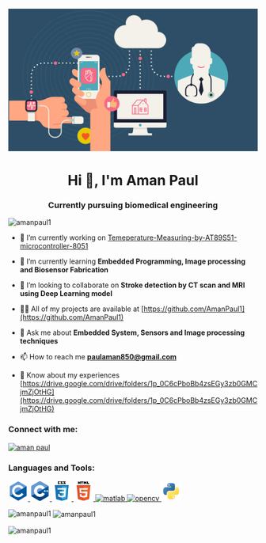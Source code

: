 ![logo](https://github.com/AmanPaul1/AmanPaul1/blob/main/iot-in-healthcare.jpg)
<h1 align="center">Hi 👋, I'm Aman Paul</h1>
<h3 align="center">Currently pursuing biomedical engineering</h3>

<p align="left"> <img src="https://komarev.com/ghpvc/?username=amanpaul1&label=Profile%20views&color=0e75b6&style=flat" alt="amanpaul1" /> </p>

- 🔭 I’m currently working on [Temeperature-Measuring-by-AT89S51-microcontroller-8051](https://github.com/AmanPaul1/Temeperature-Measuring-by-AT89S51-microcontroller-8051/tree/main)

- 🌱 I’m currently learning **Embedded Programming, Image processing and Biosensor Fabrication**

- 👯 I’m looking to collaborate on **Stroke detection by CT scan and MRI using Deep Learning model**

- 👨‍💻 All of my projects are available at [https://github.com/AmanPaul1](https://github.com/AmanPaul1)

- 💬 Ask me about **Embedded System, Sensors and Image processing techniques**

- 📫 How to reach me **paulaman850@gmail.com**

- 📄 Know about my experiences [https://drive.google.com/drive/folders/1p_0C6cPboBb4zsEGy3zb0GMCjmZjOtHG](https://drive.google.com/drive/folders/1p_0C6cPboBb4zsEGy3zb0GMCjmZjOtHG)

<h3 align="left">Connect with me:</h3>
<p align="left">
<a href="https://linkedin.com/in/aman paul" target="blank"><img align="center" src="https://raw.githubusercontent.com/rahuldkjain/github-profile-readme-generator/master/src/images/icons/Social/linked-in-alt.svg" alt="aman paul" height="30" width="40" /></a>
</p>

<h3 align="left">Languages and Tools:</h3>
<p align="left"> <a href="https://www.cprogramming.com/" target="_blank" rel="noreferrer"> <img src="https://raw.githubusercontent.com/devicons/devicon/master/icons/c/c-original.svg" alt="c" width="40" height="40"/> </a> <a href="https://www.w3schools.com/cpp/" target="_blank" rel="noreferrer"> <img src="https://raw.githubusercontent.com/devicons/devicon/master/icons/cplusplus/cplusplus-original.svg" alt="cplusplus" width="40" height="40"/> </a> <a href="https://www.w3schools.com/css/" target="_blank" rel="noreferrer"> <img src="https://raw.githubusercontent.com/devicons/devicon/master/icons/css3/css3-original-wordmark.svg" alt="css3" width="40" height="40"/> </a> <a href="https://www.w3.org/html/" target="_blank" rel="noreferrer"> <img src="https://raw.githubusercontent.com/devicons/devicon/master/icons/html5/html5-original-wordmark.svg" alt="html5" width="40" height="40"/> </a> <a href="https://www.mathworks.com/" target="_blank" rel="noreferrer"> <img src="https://upload.wikimedia.org/wikipedia/commons/2/21/Matlab_Logo.png" alt="matlab" width="40" height="40"/> </a> <a href="https://opencv.org/" target="_blank" rel="noreferrer"> <img src="https://www.vectorlogo.zone/logos/opencv/opencv-icon.svg" alt="opencv" width="40" height="40"/> </a> <a href="https://www.python.org" target="_blank" rel="noreferrer"> <img src="https://raw.githubusercontent.com/devicons/devicon/master/icons/python/python-original.svg" alt="python" width="40" height="40"/> </a> </p>

<p><img align="left" src="https://github-readme-stats.vercel.app/api/top-langs?username=amanpaul1&show_icons=true&locale=en&layout=compact" alt="amanpaul1" /></p>

<p>&nbsp;<img align="center" src="https://github-readme-stats.vercel.app/api?username=amanpaul1&show_icons=true&locale=en" alt="amanpaul1" /></p>

<p><img align="center" src="https://github-readme-streak-stats.herokuapp.com/?user=amanpaul1&" alt="amanpaul1" /></p>
